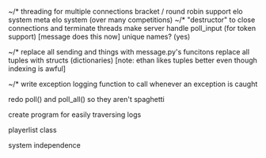 ~/* threading for multiple connections
bracket / round robin support
elo system
meta elo system (over many competitions)
~/* "destructor" to close connections and terminate threads
make server handle poll_input (for token support) [message does this now]
unique names? (yes)

~/* replace all sending and things with message.py's funcitons
replace all tuples with structs (dictionaries) [note: ethan likes tuples better even though indexing is awful]

~/* write exception logging function to call whenever an exception is caught

redo poll() and poll_all() so they aren't spaghetti

create program for easily traversing logs

playerlist class

system independence
